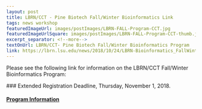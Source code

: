 ```yaml
---
layout: post
title: LBRN/CCT - Pine Biotech Fall/Winter Bioinformatics Link
tags: news workshop
featuredImageUrl: images/postImages/LBRN-FALL-Program-CCT.jpg
featuredImageUrlSquare: images/postImages/LBRN-FALL-Program-CCT-thumb.jpg
excerpt_separator: <!--more-->
textOnUrl: LBRN/CCT- Pine Biotech Fall/Winter Bioinformatics Program
link: https://lbrn.lsu.edu/news/2018/10/24/LBRN-Bioinformatics_FallWinter_Program.html
---
```


<p>Please see the following link for information on the LBRN/CCT Fall/Winter Bioinformatics Program:</p>
### Extended Registration Deadline, Thursday, November 1, 2018.

<!--more-->

#### <a href="https://lbrn.lsu.edu/news/2018/10/24/LBRN-Bioinformatics_FallWinter_Program.html">Program Information</a>
